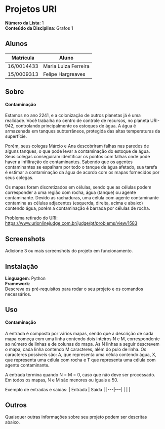 # Projetos URI

**Número da Lista**: 1<br>
**Conteúdo da Disciplina**: Grafos 1<br>

## Alunos
|Matrícula | Aluno |
| -- | -- |
| 16/0014433  |  Maria Luiza Ferreira |
| 15/0009313  |  Felipe Hargreaves |

## Sobre 
#### Contaminação 
Estamos no ano 2241, e a colonização de outros planetas já é uma realidade. Você trabalha no centro de controle de recursos, no planeta URI-942, controlando principalmente os estoques de água. A água é armazenada em tanques subterrâneos, protegida das altas temperaturas da superfície.

Porém, seus colegas Márcio e Ana descobriram falhas nas paredes de alguns tanques, o que pode levar a contaminação do estoque de água. Seus colegas conseguiram identificar os pontos com falhas onde pode haver a infiltração de contaminantes. Sabendo que os agentes contaminantes se espalham por todo o tanque de água afetado, sua tarefa é estimar a contaminação da água de acordo com os mapas fornecidos por seus colegas.

Os mapas foram discretizados em células, sendo que as células podem corresponder a uma região com rocha, água (tanque) ou agente contaminante. Devido as rachaduras, uma célula com agente contaminante contamina as células adjacentes (esquerda, direita, acima e abaixo) contendo água, porém a contaminação é barrada por células de rocha.

Problema retirado do URI: https://www.urionlinejudge.com.br/judge/pt/problems/view/1583

## Screenshots
Adicione 3 ou mais screenshots do projeto em funcionamento.

## Instalação 
**Linguagem**: Python<br>
**Framework**: <br>
Descreva os pré-requisitos para rodar o seu projeto e os comandos necessários.

## Uso 
#### Contaminação 
A entrada é composta por vários mapas, sendo que a descrição de cada mapa começa com uma linha contendo dois inteiros N e M, correspondente ao número de linhas e de colunas do mapa. As N linhas a seguir descrevem o mapa, cada linha contendo M caracteres, além do pulo de linha. Os caracteres possíveis são: A, que representa uma célula contendo água, X, que representa uma célula com rocha e T que representa uma célula com agente contaminante.

A entrada termina quando N = M = 0, caso que não deve ser processado. Em todos os mapas, N e M são menores ou iguais a 50.

Exemplo de entradas e saídas:
| Entrada | Saída | 
|---|---|
|   |   |

## Outros 
Quaisquer outras informações sobre seu projeto podem ser descritas abaixo.




